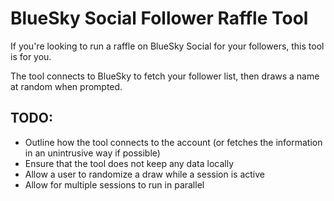 # BlueSky Social Follower Raffle Tool
If you're looking to run a raffle on BlueSky Social for your followers, this tool is for you.

The tool connects to BlueSky to fetch your follower list, then draws a name at random when prompted.

## TODO:

- Outline how the tool connects to the account (or fetches the information in an unintrusive way if possible)
- Ensure that the tool does not keep any data locally
- Allow a user to randomize a draw while a session is active
- Allow for multiple sessions to run in parallel

